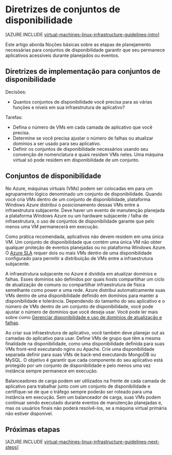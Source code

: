 <properties
    pageTitle="Disponibilidade definir diretrizes | Microsoft Azure"
    description="Saiba mais sobre as diretrizes de design e implementação chaves para implantar conjuntos de disponibilidade em serviços de infraestrutura Azure."
    documentationCenter=""
    services="virtual-machines-linux"
    authors="iainfoulds"
    manager="timlt"
    editor=""
    tags="azure-resource-manager"/>

<tags
    ms.service="virtual-machines-linux"
    ms.workload="infrastructure-services"
    ms.tgt_pltfrm="vm-linux"
    ms.devlang="na"
    ms.topic="article"
    ms.date="09/08/2016"
    ms.author="iainfou"/>

# <a name="availability-sets-guidelines"></a>Diretrizes de conjuntos de disponibilidade

[AZURE.INCLUDE [virtual-machines-linux-infrastructure-guidelines-intro](../../includes/virtual-machines-linux-infrastructure-guidelines-intro.md)] 

Este artigo aborda Noções básicas sobre as etapas de planejamento necessárias para conjuntos de disponibilidade garantir que seu permanece aplicativos acessíveis durante planejados ou eventos.

## <a name="implementation-guidelines-for-availability-sets"></a>Diretrizes de implementação para conjuntos de disponibilidade

Decisões:

- Quantos conjuntos de disponibilidade você precisa para as várias funções e níveis em sua infraestrutura de aplicativo?

Tarefas:

- Defina o número de VMs em cada camada de aplicativo que você precisa.
- Determine se você precisa ajustar o número de falhas ou atualizar domínios a ser usado para seu aplicativo.
- Definir os conjuntos de disponibilidade necessários usando seu convenção de nomenclatura e quais residem VMs neles. Uma máquina virtual só pode residem em disponibilidade de um conjunto. 

## <a name="availability-sets"></a>Conjuntos de disponibilidade

No Azure, máquinas virtuais (VMs) podem ser colocadas em para um agrupamento lógico denominado um conjunto de disponibilidade. Quando você cria VMs dentro de um conjunto de disponibilidade, plataforma Windows Azure distribui o posicionamento dessas VMs entre a infraestrutura subjacente. Deve haver um evento de manutenção planejada a plataforma Windows Azure ou um hardware subjacente / falha de infraestrutura, o uso de conjuntos de disponibilidade garante que pelo menos uma VM permanecerá em execução.

Como prática recomendada, aplicativos não devem residem em uma única VM. Um conjunto de disponibilidade que contém uma única VM não obter qualquer proteção de eventos planejadas ou no plataforma Windows Azure. O [Azure SLA](https://azure.microsoft.com/support/legal/sla/virtual-machines) requer dois ou mais VMs dentro de uma disponibilidade configurado para permitir a distribuição de VMs entre a infraestrutura subjacente.

A infraestrutura subjacente no Azure é dividida em atualizar domínios e falhas. Esses domínios são definidos por quais hosts compartilhar um ciclo de atualização de comuns ou compartilhar infraestrutura de física semelhante como power e uma rede. Azure distribui automaticamente suas VMs dentro de uma disponibilidade definido em domínios para manter a disponibilidade e tolerância. Dependendo do tamanho do seu aplicativo e o número de VMs dentro de um conjunto de disponibilidade, você pode ajustar o número de domínios que você deseja usar. Você pode ler mais sobre como [Gerenciar disponibilidade e uso de domínios de atualização e falhas](virtual-machines-linux-manage-availability.md).

Ao criar sua infraestrutura de aplicativo, você também deve planejar out as camadas do aplicativo para usar. Define VMs de grupo que têm a mesma finalidade na disponibilidade, como uma disponibilidade definida para suas VMs front-end executando nginx ou Apache. Crie uma disponibilidade separada definir para suas VMs de back-end executando MongoDB ou MySQL. O objetivo é garantir que cada componente do seu aplicativo está protegido por um conjunto de disponibilidade e pelo menos uma vez instância sempre permanece em execução.

Balanceadores de carga podem ser utilizados na frente de cada camada de aplicativo para trabalhar junto com um conjunto de disponibilidade e certifique-se de que o tráfego sempre poderão ser roteado para uma instância em execução. Sem um balanceador de carga, suas VMs podem continuar sendo executado durante eventos de manutenção planejadas e, mas os usuários finais não poderá resolvê-los, se a máquina virtual primária não estiver disponível.


## <a name="next-steps"></a>Próximas etapas
[AZURE.INCLUDE [virtual-machines-linux-infrastructure-guidelines-next-steps](../../includes/virtual-machines-linux-infrastructure-guidelines-next-steps.md)] 